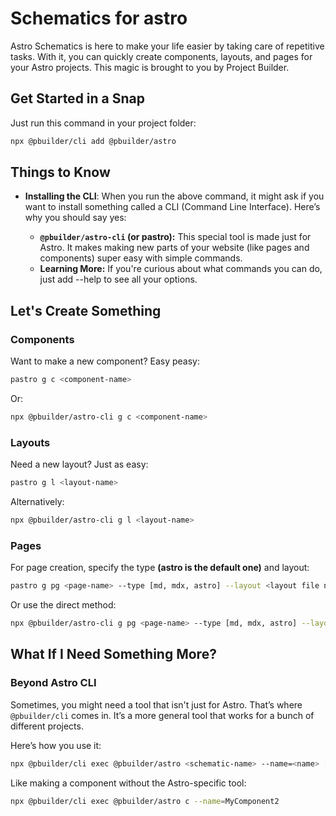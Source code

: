 # Schematics for astro

Astro Schematics is here to make your life easier by taking care of repetitive tasks. With it, you can quickly create components, layouts, and pages for your Astro projects. This magic is brought to you by Project Builder.

## Get Started in a Snap

Just run this command in your project folder:

```sh
npx @pbuilder/cli add @pbuilder/astro
```

## Things to Know

* **Installing the CLI**: When you run the above command, it might ask if you want to install something called a CLI (Command Line Interface). Here’s why you should say yes:

  * **`@pbuilder/astro-cli` (or pastro):** This special tool is made just for Astro. It makes making new parts of your website (like pages and components) super easy with simple commands.
  * **Learning More:** If you're curious about what commands you can do, just add --help to see all your options.

## Let's Create Something

### Components

Want to make a new component? Easy peasy:

```sh
pastro g c <component-name>
```

Or:

```sh
npx @pbuilder/astro-cli g c <component-name>
```

### Layouts

Need a new layout? Just as easy:

```sh
pastro g l <layout-name>
```

Alternatively:

```sh
npx @pbuilder/astro-cli g l <layout-name>
```

### Pages

For page creation, specify the type **(astro is the default one)** and layout:

```sh
pastro g pg <page-name> --type [md, mdx, astro] --layout <layout file name>
```

Or use the direct method:

```sh
npx @pbuilder/astro-cli g pg <page-name> --type [md, mdx, astro] --layout <layout file name>
```

## What If I Need Something More?

### Beyond Astro CLI

Sometimes, you might need a tool that isn't just for Astro. That’s where `@pbuilder/cli` comes in. It’s a more general tool that works for a bunch of different projects.

Here’s how you use it:

```sh
npx @pbuilder/cli exec @pbuilder/astro <schematic-name> --name=<name> [options]
```

Like making a component without the Astro-specific tool:

```sh
npx @pbuilder/cli exec @pbuilder/astro c --name=MyComponent2
```
